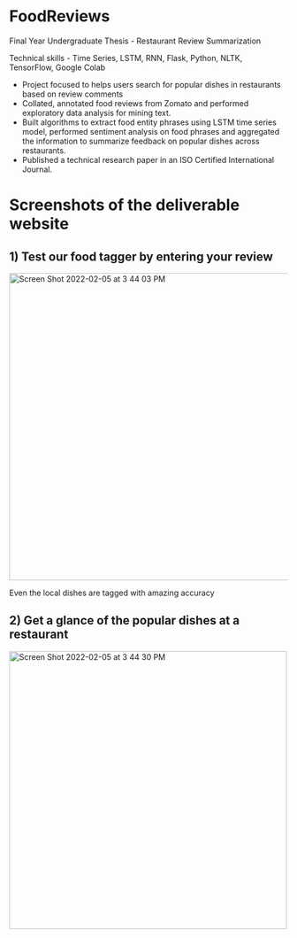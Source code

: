 # FoodReviews

Final Year Undergraduate Thesis - Restaurant Review Summarization

Technical skills - Time Series, LSTM, RNN, Flask, Python, NLTK, TensorFlow, Google Colab

- Project focused to helps users search for popular dishes in restaurants based on review comments
- Collated, annotated food reviews from Zomato and performed exploratory data analysis for mining text.
- Built algorithms to extract food entity phrases using LSTM time series model, performed sentiment analysis on food
phrases and aggregated the information to summarize feedback on popular dishes across restaurants.
- Published a technical research paper in an ISO Certified International Journal.

# Screenshots of the deliverable website

## 1) Test our food tagger by entering your review 

<img width="555" alt="Screen Shot 2022-02-05 at 3 44 03 PM" src="https://user-images.githubusercontent.com/35873124/152658377-da1d54ee-3706-4f1f-b4df-3b0d32cf05bf.png">

Even the local dishes are tagged with amazing accuracy

## 2) Get a glance of the popular dishes at a restaurant

<img width="502" alt="Screen Shot 2022-02-05 at 3 44 30 PM" src="https://user-images.githubusercontent.com/35873124/152658404-d4456275-93ff-407b-af02-dfe0d391546d.png">
